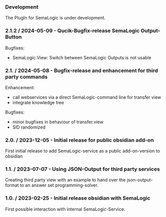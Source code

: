 ### Development

The PlugIn for SemaLogic is under development.

### 2.1.2 / 2024-05-09 - Qucik-Bugfix-release SemaLogic Output-Button

Bugfixes:

* SemaLogic.View: Switch between SemaLogic Outputs is not usable

### 2.1. / 2024-05-08 - Bugfix-release and enhancement for third party commands

Enhancement:

* call webservices via a direct SemaLogic-command line for transfer view
* integrate knowledge tree

Bugfixes:

* minor bugfixes in behaviour of transfer.view
* SID randomized

### 2.0. / 2023-12-05 - Initial release for public obsidian add-on

First initial release to add SemaLogic-service as a public add-on-version to obsidian

### 1.1. / 2023-07-07 - Using JSON-Output for third party services

Creating third party view with an example to hand over the json-output-format to an answer set programming-solver.

### 1.0. / 2023-02-25 - Initial release obsidian with SemaLogic

First possible interaction with internal SemaLogic-Service.
